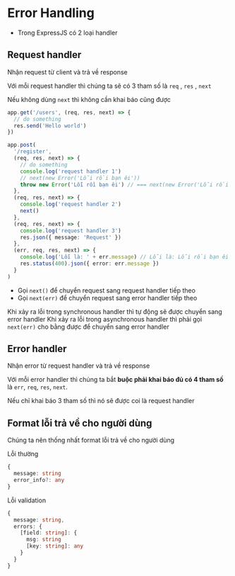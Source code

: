 # Error Handling

- Trong ExpressJS có 2 loại handler

## Request handler

Nhận request từ client và trả về response

Với mỗi request handler thì chúng ta sẽ có 3 tham số là `req` , `res` , `next`

Nếu không dùng `next` thì không cần khai báo cũng được

```ts
app.get('/users', (req, res, next) => {
  // do something
  res.send('Hello world')
})
```

```ts
app.post(
  '/register',
  (req, res, next) => {
    // do something
    console.log('request handler 1')
    // next(new Error('Lỗi rồi bạn êi'))
    throw new Error('Lỗi rồi bạn êi') // === next(new Error('Lỗi rồi bạn êi'))
  },
  (req, res, next) => {
    console.log('request handler 2')
    next()
  },
  (req, res, next) => {
    console.log('request handler 3')
    res.json({ message: 'Request' })
  },
  (err, req, res, next) => {
    console.log('Lỗi là: ' + err.message) // Lỗi là: Lỗi rồi bạn êi
    res.status(400).json({ error: err.message })
  }
)
```

- Gọi `next()` để chuyển request sang request handler tiếp theo
- Gọi `next(err)` để chuyển request sang error handler tiếp theo

Khi xảy ra lỗi trong synchronous handler thì tự động sẽ được chuyển sang error handler
Khi xảy ra lỗi trong asynchronous handler thì phải gọi `next(err)` cho bằng được để chuyển sang error handler

## Error handler

Nhận error từ request handler và trả về response

Với mỗi error handler thì chúng ta bắt **buộc phải khai báo đủ có 4 tham số** là `err`, `req`, `res`, `next`.

Nếu chỉ khai báo 3 tham số thì nó sẽ được coi là request handler

## Format lỗi trả về cho người dùng

Chúng ta nên thống nhất format lỗi trả về cho người dùng

Lỗi thường

```ts
{
  message: string
  error_info?: any
}
```

Lỗi validation

```ts
{
  message: string,
  errors: {
    [field: string]: {
      msg: string
      [key: string]: any
    }
  }
}
```
